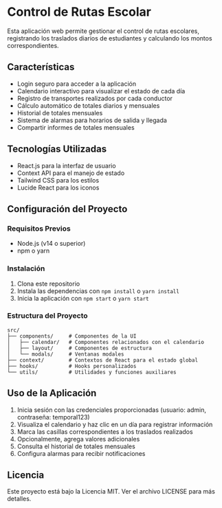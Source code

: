 # Control de Rutas Escolar

Esta aplicación web permite gestionar el control de rutas escolares, registrando los traslados diarios de estudiantes y calculando los montos correspondientes.

## Características

- Login seguro para acceder a la aplicación
- Calendario interactivo para visualizar el estado de cada día
- Registro de transportes realizados por cada conductor
- Cálculo automático de totales diarios y mensuales
- Historial de totales mensuales
- Sistema de alarmas para horarios de salida y llegada
- Compartir informes de totales mensuales

## Tecnologías Utilizadas

- React.js para la interfaz de usuario
- Context API para el manejo de estado
- Tailwind CSS para los estilos
- Lucide React para los iconos

## Configuración del Proyecto

### Requisitos Previos

- Node.js (v14 o superior)
- npm o yarn

### Instalación

1. Clona este repositorio
2. Instala las dependencias con `npm install` o `yarn install`
3. Inicia la aplicación con `npm start` o `yarn start`

### Estructura del Proyecto

```
src/
├── components/     # Componentes de la UI
│   ├── calendar/   # Componentes relacionados con el calendario
│   ├── layout/     # Componentes de estructura
│   └── modals/     # Ventanas modales
├── context/        # Contextos de React para el estado global
├── hooks/          # Hooks personalizados
└── utils/          # Utilidades y funciones auxiliares
```

## Uso de la Aplicación

1. Inicia sesión con las credenciales proporcionadas (usuario: admin, contraseña: temporal123)
2. Visualiza el calendario y haz clic en un día para registrar información
3. Marca las casillas correspondientes a los traslados realizados
4. Opcionalmente, agrega valores adicionales
5. Consulta el historial de totales mensuales
6. Configura alarmas para recibir notificaciones

## Licencia

Este proyecto está bajo la Licencia MIT. Ver el archivo LICENSE para más detalles.
